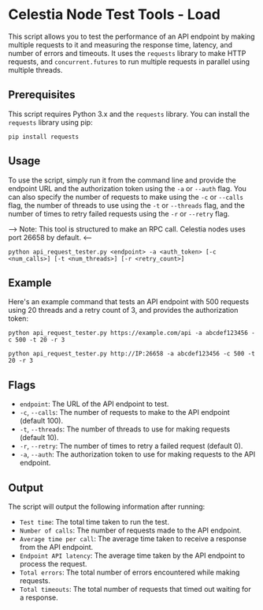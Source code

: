 # Celestia Node Test Tools - Load 

This script allows you to test the performance of an API endpoint by making multiple requests to it and measuring the response time, latency, and number of errors and timeouts. It uses the `requests` library to make HTTP requests, and `concurrent.futures` to run multiple requests in parallel using multiple threads.

## Prerequisites

This script requires Python 3.x and the `requests` library. You can install the `requests` library using pip:

```
pip install requests
```

## Usage

To use the script, simply run it from the command line and provide the endpoint URL and the authorization token using the `-a` or `--auth` flag. You can also specify the number of requests to make using the `-c` or `--calls` flag, the number of threads to use using the `-t` or `--threads` flag, and the number of times to retry failed requests using the `-r` or `--retry` flag.

--> Note: This tool is structured to make an RPC call. Celestia nodes uses port 26658 by default. <--

```
python api_request_tester.py <endpoint> -a <auth_token> [-c <num_calls>] [-t <num_threads>] [-r <retry_count>]
```

## Example

Here's an example command that tests an API endpoint with 500 requests using 20 threads and a retry count of 3, and provides the authorization token:

```
python api_request_tester.py https://example.com/api -a abcdef123456 -c 500 -t 20 -r 3
```
```
python api_request_tester.py http://IP:26658 -a abcdef123456 -c 500 -t 20 -r 3
```

## Flags

* `endpoint`: The URL of the API endpoint to test.
* `-c`, `--calls`: The number of requests to make to the API endpoint (default 100).
* `-t`, `--threads`: The number of threads to use for making requests (default 10).
* `-r`, `--retry`: The number of times to retry a failed request (default 0).
* `-a`, `--auth`: The authorization token to use for making requests to the API endpoint.

## Output

The script will output the following information after running:

* `Test time`: The total time taken to run the test.
* `Number of calls`: The number of requests made to the API endpoint.
* `Average time per call`: The average time taken to receive a response from the API endpoint.
* `Endpoint API latency`: The average time taken by the API endpoint to process the request.
* `Total errors`: The total number of errors encountered while making requests.
* `Total timeouts`: The total number of requests that timed out waiting for a response.

